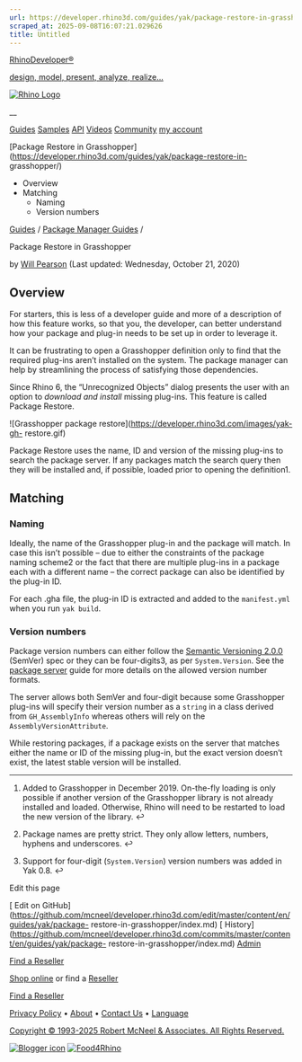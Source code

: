 ```yaml
---
url: https://developer.rhino3d.com/guides/yak/package-restore-in-grasshopper
scraped_at: 2025-09-08T16:07:21.029626
title: Untitled
---
```


[RhinoDeveloper®](/)

[design, model, present, analyze, realize...](/)

[![Rhino Logo](https://developer.rhino3d.com/images/rhinodevlogo.png)](/)

__

[Guides](https://developer.rhino3d.com/guides)
[Samples](https://developer.rhino3d.com/samples)
[API](https://developer.rhino3d.com/api)
[Videos](https://developer.rhino3d.com/videos)
[Community](https://discourse.mcneel.com/c/rhino-developer) [my account
](https://www.rhino3d.com/my-account/ "Manage your account, licenses, and
teams")

[Package Restore in
Grasshopper](https://developer.rhino3d.com/guides/yak/package-restore-in-
grasshopper/)

  * Overview
  * Matching
    * Naming
    * Version numbers

[Guides](https://developer.rhino3d.com/en/guides/) / [Package Manager
Guides](https://developer.rhino3d.com/en/guides/yak/) /

Package Restore in Grasshopper

by [Will Pearson](https://discourse.mcneel.com/u/will/) (Last updated:
Wednesday, October 21, 2020)

## Overview

For starters, this is less of a developer guide and more of a description of
how this feature works, so that you, the developer, can better understand how
your package and plug-in needs to be set up in order to leverage it.

It can be frustrating to open a Grasshopper definition only to find that the
required plug-ins aren’t installed on the system. The package manager can help
by streamlining the process of satisfying those dependencies.

Since Rhino 6, the “Unrecognized Objects” dialog presents the user with an
option to _download and install_ missing plug-ins. This feature is called
Package Restore.

![Grasshopper package restore](https://developer.rhino3d.com/images/yak-gh-
restore.gif)

Package Restore uses the name, ID and version of the missing plug-ins to
search the package server. If any packages match the search query then they
will be installed and, if possible, loaded prior to opening the definition1.

## Matching

### Naming

Ideally, the name of the Grasshopper plug-in and the package will match. In
case this isn’t possible – due to either the constraints of the package naming
scheme2 or the fact that there are multiple plug-ins in a package each with a
different name – the correct package can also be identified by the plug-in ID.

For each .gha file, the plug-in ID is extracted and added to the
`manifest.yml` when you run `yak build`.

### Version numbers

Package version numbers can either follow the [Semantic Versioning
2.0.0](https://semver.org) (SemVer) spec or they can be four-digits3, as per
`System.Version`. See the [package server](../the-package-server) guide for
more details on the allowed version number formats.

The server allows both SemVer and four-digit because some Grasshopper plug-ins
will specify their version number as a `string` in a class derived from
`GH_AssemblyInfo` whereas others will rely on the `AssemblyVersionAttribute`.

While restoring packages, if a package exists on the server that matches
either the name or ID of the missing plug-in, but the exact version doesn’t
exist, the latest stable version will be installed.

* * *

  1. Added to Grasshopper in December 2019. On-the-fly loading is only possible if another version of the Grasshopper library is not already installed and loaded. Otherwise, Rhino will need to be restarted to load the new version of the library. ↩︎

  2. Package names are pretty strict. They only allow letters, numbers, hyphens and underscores. ↩︎

  3. Support for four-digit (`System.Version`) version numbers was added in Yak 0.8. ↩︎

Edit this page

[ Edit on
GitHub](https://github.com/mcneel/developer.rhino3d.com/edit/master/content/en/guides/yak/package-
restore-in-grasshopper/index.md) [
History](https://github.com/mcneel/developer.rhino3d.com/commits/master/content/en/guides/yak/package-
restore-in-grasshopper/index.md) [ Admin](https://developer.rhino3d.com/admin)

[Find a Reseller](https://www.rhino3d.com/sales)

[Shop online](https://www.rhino3d.com/store) or find a
[Reseller](https://www.rhino3d.com/sales)

[Find a Reseller](https://www.rhino3d.com/sales)

[Privacy Policy](https://www.rhino3d.com/privacy) •
[About](https://www.rhino3d.com/mcneel/about) • [Contact
Us](https://www.rhino3d.com/mcneel/contact) • [
Language](https://www.rhino3d.com/language "Change to a different region or
language")

[Copyright © 1993-2025 Robert McNeel & Associates. All Rights
Reserved.](https://www.rhino3d.com/mcneel/about)

[](https://www.facebook.com/McNeelRhinoceros/)
[](https://twitter.com/bobmcneel) [](https://www.linkedin.com/groups/75313/)
[](https://www.youtube.com/user/RhinoGuide/videos) [](https://vimeo.com/rhino)
[![Blogger
icon](https://developer.rhino3d.com/images/blogger.svg)](http://blog.rhino3d.com/)
[![Food4Rhino](https://developer.rhino3d.com/images/f4r_icon_01.svg)](https://www.food4rhino.com)

